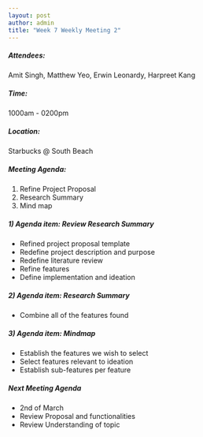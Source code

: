 ```yaml
---
layout: post
author: admin
title: "Week 7 Weekly Meeting 2"
---
```


##### Attendees:
Amit Singh, Matthew Yeo, Erwin Leonardy, Harpreet Kang

##### Time:
1000am - 0200pm

##### Location: 
Starbucks @ South Beach

##### Meeting Agenda:
1. Refine Project Proposal
2. Research Summary
3. Mind map

##### 1) Agenda item: Review Research Summary
- Refined project proposal template
- Redefine project description and purpose
- Redefine literature review
- Refine features
- Define implementation and ideation

##### 2) Agenda item: Research Summary
- Combine all of the features found

##### 3) Agenda item: Mindmap
- Establish the features we wish to select
- Select features relevant to ideation
- Establish sub-features per feature

##### Next Meeting Agenda
- 2nd of March
- Review Proposal and functionalities
- Review Understanding of topic
